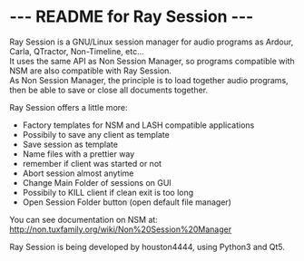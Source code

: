 # ---  README for Ray Session  ---

Ray Session is a GNU/Linux session manager for audio programs as Ardour, Carla, QTractor, Non-Timeline, etc...<br>
It uses the same API as Non Session Manager, so programs compatible with NSM are also compatible with Ray Session.<br>
As Non Session Manager, the principle is to load together audio programs, then be able to save or close all documents together.<br>

Ray Session offers a little more:

* Factory templates for NSM and LASH compatible applications
* Possibily to save any client as template
* Save session as template
* Name files with a prettier way
* remember if client was started or not
* Abort session almost anytime
* Change Main Folder of sessions on GUI
* Possibily to KILL client if clean exit is too long
* Open Session Folder button (open default file manager)

You can see documentation on NSM at: http://non.tuxfamily.org/wiki/Non%20Session%20Manager

Ray Session is being developed by houston4444, using Python3 and Qt5.
